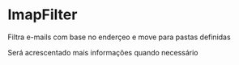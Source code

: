# ImapFilter
Filtra e-mails com base no enderçeo e move para pastas definidas

Será acrescentado mais informações quando necessário
